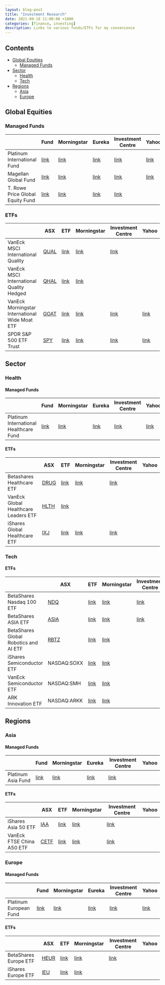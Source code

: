 ```yaml
---
layout: blog-post
title: "Investment Research"
date: 2021-09-18 11:00:00 +1000
categories: [finance, investing]
description: Links to various funds/ETFs for my convenience
---
```


## Contents

- [Global Equities](#global-equities)
  - [Managed Funds](#managed-funds)
- [Sector](#sector)
  - [Health](#health)
  - [Tech](#tech)
- [Regions](#regions)
  - [Asia](#asia)
  - [Europe](#europe)

## Global Equities

### Managed Funds

|                                  | Fund                                                                                                    | Morningstar                                                       | Eureka                                                                                        | Investment Centre                                                                                      | Yahoo                                                          |
| -------------------------------- | ------------------------------------------------------------------------------------------------------- | ----------------------------------------------------------------- | --------------------------------------------------------------------------------------------- | ------------------------------------------------------------------------------------------------------ | -------------------------------------------------------------- |
| Platinum International Fund      | [link](https://www.platinum.com.au/Our-Products/All-Products/Platinum-International-Fund)               | [link](https://www.morningstar.com.au/Funds/FundReport/4505)      | [link](https://www.eurekareport.com.au/managed-funds/fund/platinum-european-fund/5344)        | [link](https://investmentcentre.moneymanagement.com.au/factsheets/mi/a5j1/platinum-european)           | [link](https://au.finance.yahoo.com/quote/4505.AX/performance) |
| Magellan Global Fund             | [link](https://www.magellangroup.com.au/funds/magellan-global-fund-open-class-asx-mgoc/#class-selector) | [link](https://www.morningstar.com.au/Funds/FundReport/15699)     | [link](https://www.eurekareport.com.au/managed-funds/fund/magellan-global-open-class/15699)   | [link](https://investmentcentre.moneymanagement.com.au/factsheets/mi/n8z0/magellan-global)             | [link](https://finance.yahoo.com/quote/15699.AX/performance)   |
| T. Rowe Price Global Equity Fund | [link](https://www.troweprice.com/content/tpd/au/en/funds/aut/global-equity-fund.html)                  | [link](https://www.morningstar.com.au/Fund/FundReportPrint/14479) | [link](https://www.eurekareport.com.au/managed-funds/fund/t-rowe-price-global-equity-i/14479) | [link](https://investmentcentre.moneymanagement.com.au/factsheets/mi/0dfi/t.-rowe-price-global-equity) |                                                                |

### ETFs

|                                                | ASX                                                | ETF                                                                                   | Morningstar                                                    | Investment Centre                                                                                                     | Yahoo                                                       |
| ---------------------------------------------- | -------------------------------------------------- | ------------------------------------------------------------------------------------- | -------------------------------------------------------------- | --------------------------------------------------------------------------------------------------------------------- | ----------------------------------------------------------- |
| VanEck MSCI International Quality              | [QUAL](https://www2.asx.com.au/markets/etp/qual)   | [link](https://www.vaneck.com.au/etf/equity/qual/performance/)                        | [link](https://www.morningstar.com/etfs/xasx/qual/performance) | [link](https://investmentcentre.moneymanagement.com.au/factsheets/mi/mqwc/vaneck-msci-world-ex-australia-quality-etf) |                                                             |
| VanEck MSCI International Quality Hedged       | [QHAL](https://www2.asx.com.au/markets/etp/qhal)   | [link](https://www.vaneck.com.au/etf/equity/qhal/performance/)                        | [link](https://www.morningstar.com/etfs/xasx/qual/performance) |                                                                                                                       |
| VanEck Morningstar International Wide Moat ETF | [GOAT](https://www2.asx.com.au/markets/etp/goat)   | [link](https://www.vaneck.com.au/etf/equity/goat/performance/)                        | [link](https://www.morningstar.com/etfs/xasx/goat/performance) | [link](https://investmentcentre.moneymanagement.com.au/factsheets/mi/nb0f/vaneck-vectors-morningstar-wide-goat-etf)   | [link](https://au.finance.yahoo.com/quote/GOAT/performance) |
| SPDR S&P 500 ETF Trust                         | [SPY](https://www2.asx.com.au/markets/company/SPY) | [link](https://www.ssga.com/us/en/institutional/etfs/funds/spdr-sp-500-etf-trust-spy) | [link](https://www.morningstar.com/etfs/xasx/spy/performance)  | [link](https://investmentcentre.moneymanagement.com.au/factsheets/mi/kwhl/spdr-sp-500-etf-trust)                      | [link](https://au.finance.yahoo.com/quote/SPY/performance)  |

## Sector

### Health

#### Managed Funds

|                                        | Fund                                                                                                  | Morningstar                                                   | Eureka                                                                                      | Investment Centre                                                                                 | Yahoo                                                          |
| -------------------------------------- | ----------------------------------------------------------------------------------------------------- | ------------------------------------------------------------- | ------------------------------------------------------------------------------------------- | ------------------------------------------------------------------------------------------------- | -------------------------------------------------------------- |
| Platinum International Healthcare Fund | [link](https://www.platinum.com.au/Our-Products/All-Products/Platinum-International-Health-Care-Fund) | [link](https://www.morningstar.com.au/Funds/FundReport/11642) | [link](https://www.eurekareport.com.au/managed-funds/fund/platinum-international-fund/4505) | [link](https://investmentcentre.moneymanagement.com.au/factsheets/mi/a5j2/platinum-international) | [link](https://au.finance.yahoo.com/quote/4505.AX/performance) |

#### ETFs

|                                      | ASX                                              | ETF                                                                                           | Morningstar                                                    | Investment Centre                                                                                                      | Yahoo |
| ------------------------------------ | ------------------------------------------------ | --------------------------------------------------------------------------------------------- | -------------------------------------------------------------- | ---------------------------------------------------------------------------------------------------------------------- | ----- |
| Betashares Healthcare ETF            | [DRUG](https://www2.asx.com.au/markets/etp/drug) | [link](https://www.betashares.com.au/fund/global-healthcare-etf-currency-hedged/#performance) | [link](https://www.morningstar.com/etfs/xasx/drug/performance) | [link](https://investmentcentre.moneymanagement.com.au/factsheets/mi/nden/betashares-global-healthcare-etf)            |       |
| VanEck Global Healthcare Leaders ETF | [HLTH](https://www2.asx.com.au/markets/etp/hlth) | [link](https://www.vaneck.com.au/etf/equity/hlth/performance/)                                |
| iShares Global Healthcare ETF        | [IXJ](https://www2.asx.com.au/markets/etp/ixj)   | [link](https://www.blackrock.com/au/individual/products/273430/ishares-global-healthcare-etf) | [link](https://www.morningstar.com/etfs/xasx/ixj/performance)  | [link](https://investmentcentre.moneymanagement.com.au/factsheets/mi/k49r/blackrock-ishares-global-healthcare-etf-nav) |       |

### Tech

#### ETFs

|                                       | ASX                                              | ETF                                                                                                     | Morningstar                                                    | Investment Centre                                                                                                | Yahoo                                                           |
| ------------------------------------- | ------------------------------------------------ | ------------------------------------------------------------------------------------------------------- | -------------------------------------------------------------- | ---------------------------------------------------------------------------------------------------------------- | --------------------------------------------------------------- |
| BetaShares Nasdaq 100 ETF             | [NDQ](https://www2.asx.com.au/markets/etp/ndq)   | [link](https://www.betashares.com.au/fund/nasdaq-100-etf/#performance)                                  | [link](https://www.morningstar.com/etfs/xasx/ndq/performance)  | [link](https://investmentcentre.moneymanagement.com.au/factsheets/mi/mdkj/betashares-nasdaq-100-etf)             |                                                                 |
| BetaShares ASIA ETF                   | [ASIA](https://www2.asx.com.au/markets/etp/asia) | [link](https://www.betashares.com.au/fund/asia-technology-tigers-etf/#performance)                      | [link](https://www.morningstar.com/etfs/xasx/asia/performance) | [link](https://investmentcentre.moneymanagement.com.au/factsheets/mi/pkz4/betashares-asia-technology-tigers-etf) |                                                                 |
| BetaShares Global Robotics and AI ETF | [RBTZ](https://www2.asx.com.au/markets/etp/rbtz) | [link](https://www.betashares.com.au/fund/global-robotics-and-artificial-intelligence-etf/#performance) | [link](https://www.morningstar.com/etfs/xasx/rbtz/performance) |                                                                                                                  |                                                                 |
| iShares Semiconductor ETF             | NASDAQ:SOXX                                      | [link](https://www.ishares.com/us/products/239705/ishares-phlx-semiconductor-etf)                       | [link](https://www.morningstar.com/etfs/xnas/soxx/performance) |                                                                                                                  | [link](https://au.finance.yahoo.com/quote/SOXX/performance)     |
| VanEck Semiconductor ETF              | NASDAQ:SMH                                       | [link](https://www.vaneck.com/us/en/investments/semiconductor-etf-smh/performance-distributions/)       | [link](https://www.morningstar.com/etfs/xnas/smh/performance)  |                                                                                                                  | [link](https://au.finance.yahoo.com/quote/SMH/performance)      |
| ARK Innovation ETF                    | NASDAQ:ARKK                                      | [link](https://ark-funds.com/arkk#performance)                                                          | [link](https://www.morningstar.com/etfs/arcx/arkk/performance) |                                                                                                                  | [link](https://finance.yahoo.com/quote/ARKK/performance?p=ARKK) |

## Regions

### Asia

#### Managed Funds

|                    | Fund                                                                             | Morningstar                                                  | Eureka                                                                        | Investment Centre                                                                        | Yahoo |
| ------------------ | -------------------------------------------------------------------------------- | ------------------------------------------------------------ | ----------------------------------------------------------------------------- | ---------------------------------------------------------------------------------------- | ----- |
| Platinum Asia Fund | [link](https://www.platinum.com.au/Our-Products/All-Products/Platinum-Asia-Fund) | [link](https://www.morningstar.com.au/Funds/FundReport/9894) | [link](https://www.eurekareport.com.au/managed-funds/fund/platinum-asia/9894) | [link](https://investmentcentre.moneymanagement.com.au/factsheets/mi/a5j0/platinum-asia) |       |

#### ETFs

|                           | ASX                                             | ETF                                                                                 | Morningstar                                                    | Investment Centre                                                                                              | Yahoo |
| ------------------------- | ----------------------------------------------- | ----------------------------------------------------------------------------------- | -------------------------------------------------------------- | -------------------------------------------------------------------------------------------------------------- | ----- |
| iShares Asia 50 ETF       | [IAA](https://www2.asx.com.au/markets/etp/iaa)  | [link](https://www.blackrock.com/au/individual/products/273416/ishares-asia-50-etf) | [link](https://www.morningstar.com/etfs/xasx/iaa/performance)  | [link](https://investmentcentre.moneymanagement.com.au/factsheets/mi/k49b/blackrock-ishares-asia-50-etf)       |       |
| VanEck FTSE China A50 ETF | [CETF](https://www2.asx.com.au/markets/etp/iaa) | [link](https://www.vaneck.com.au/etf/equity/cetf/performance/)                      | [link](https://www.morningstar.com/etfs/xasx/cetf/performance) | [link](https://investmentcentre.moneymanagement.com.au/factsheets/mi/nb0d/vaneck-vectors-chinaamc-csi-300-etf) |

### Europe

#### Managed Funds

|                        | Fund                                                                                 | Morningstar                                                  | Eureka                                                                                 | Investment Centre                                                                            | Yahoo                                                          |
| ---------------------- | ------------------------------------------------------------------------------------ | ------------------------------------------------------------ | -------------------------------------------------------------------------------------- | -------------------------------------------------------------------------------------------- | -------------------------------------------------------------- |
| Platinum European Fund | [link](https://www.platinum.com.au/Our-Products/All-Products/Platinum-European-Fund) | [link](https://www.morningstar.com.au/Funds/FundReport/5344) | [link](https://www.eurekareport.com.au/managed-funds/fund/platinum-european-fund/5344) | [link](https://investmentcentre.moneymanagement.com.au/factsheets/mi/a5j1/platinum-european) | [link](https://au.finance.yahoo.com/quote/5344.AX/performance) |

#### ETFs

|                       | ASX                                              | ETF                                                                                | Morningstar                                                    | Investment Centre                                                                                                           | Yahoo |
| --------------------- | ------------------------------------------------ | ---------------------------------------------------------------------------------- | -------------------------------------------------------------- | --------------------------------------------------------------------------------------------------------------------------- | ----- |
| BetaShares Europe ETF | [HEUR](https://www2.asx.com.au/markets/etp/heur) | [link](https://www.betashares.com.au/fund/europe-etf-currency-hedged/#performance) | [link](https://www.morningstar.com/etfs/xasx/heur/performance) | [link](https://investmentcentre.moneymanagement.com.au/factsheets/mi/n82w/betashares-wisdomtree-europe-etf-currency-hedged) |       |
| iShares Europe ETF    | [IEU](https://www2.asx.com.au/markets/etp/ieu)   | [link](https://www.blackrock.com/au/individual/products/273427/ishares-europe-etf) | [link](https://www.morningstar.com/etfs/xasx/ieu/performance)  |                                                                                                                             |       |
